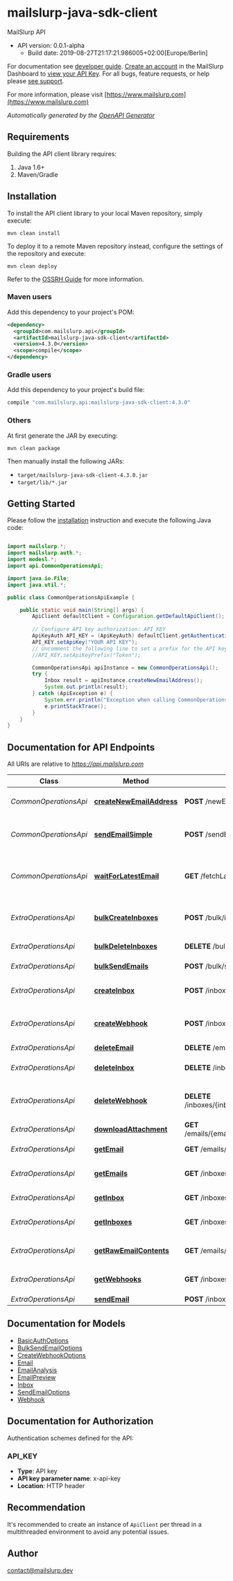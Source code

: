 # mailslurp-java-sdk-client

MailSlurp API
- API version: 0.0.1-alpha
  - Build date: 2019-08-27T21:17:21.986005+02:00[Europe/Berlin]

For documentation see [developer guide](https://www.mailslurp.com/developers). [Create an account](https://app.mailslurp.com) in the MailSlurp Dashboard to [view your API Key](https://app). For all bugs, feature requests, or help please [see support](https://www.mailslurp.com/support/).

  For more information, please visit [https://www.mailslurp.com](https://www.mailslurp.com)

*Automatically generated by the [OpenAPI Generator](https://openapi-generator.tech)*


## Requirements

Building the API client library requires:
1. Java 1.6+
2. Maven/Gradle

## Installation

To install the API client library to your local Maven repository, simply execute:

```shell
mvn clean install
```

To deploy it to a remote Maven repository instead, configure the settings of the repository and execute:

```shell
mvn clean deploy
```

Refer to the [OSSRH Guide](http://central.sonatype.org/pages/ossrh-guide.html) for more information.

### Maven users

Add this dependency to your project's POM:

```xml
<dependency>
  <groupId>com.mailslurp.api</groupId>
  <artifactId>mailslurp-java-sdk-client</artifactId>
  <version>4.3.0</version>
  <scope>compile</scope>
</dependency>
```

### Gradle users

Add this dependency to your project's build file:

```groovy
compile "com.mailslurp.api:mailslurp-java-sdk-client:4.3.0"
```

### Others

At first generate the JAR by executing:

```shell
mvn clean package
```

Then manually install the following JARs:

* `target/mailslurp-java-sdk-client-4.3.0.jar`
* `target/lib/*.jar`

## Getting Started

Please follow the [installation](#installation) instruction and execute the following Java code:

```java

import mailslurp.*;
import mailslurp.auth.*;
import modesl.*;
import api.CommonOperationsApi;

import java.io.File;
import java.util.*;

public class CommonOperationsApiExample {

    public static void main(String[] args) {
        ApiClient defaultClient = Configuration.getDefaultApiClient();
        
        // Configure API key authorization: API_KEY
        ApiKeyAuth API_KEY = (ApiKeyAuth) defaultClient.getAuthentication("API_KEY");
        API_KEY.setApiKey("YOUR API KEY");
        // Uncomment the following line to set a prefix for the API key, e.g. "Token" (defaults to null)
        //API_KEY.setApiKeyPrefix("Token");

        CommonOperationsApi apiInstance = new CommonOperationsApi();
        try {
            Inbox result = apiInstance.createNewEmailAddress();
            System.out.println(result);
        } catch (ApiException e) {
            System.err.println("Exception when calling CommonOperationsApi#createNewEmailAddress");
            e.printStackTrace();
        }
    }
}

```

## Documentation for API Endpoints

All URIs are relative to *https://api.mailslurp.com*

Class | Method | HTTP request | Description
------------ | ------------- | ------------- | -------------
*CommonOperationsApi* | [**createNewEmailAddress**](docs/CommonOperationsApi.md#createNewEmailAddress) | **POST** /newEmailAddress | Create new email address
*CommonOperationsApi* | [**sendEmailSimple**](docs/CommonOperationsApi.md#sendEmailSimple) | **POST** /sendEmail | Send an email from a random email address
*CommonOperationsApi* | [**waitForLatestEmail**](docs/CommonOperationsApi.md#waitForLatestEmail) | **GET** /fetchLatestEmail | Fetch inbox&#39;s latest email or if empty wait for email to arrive
*ExtraOperationsApi* | [**bulkCreateInboxes**](docs/ExtraOperationsApi.md#bulkCreateInboxes) | **POST** /bulk/inboxes | Bulk create Inboxes (email addresses)
*ExtraOperationsApi* | [**bulkDeleteInboxes**](docs/ExtraOperationsApi.md#bulkDeleteInboxes) | **DELETE** /bulk/inboxes | Bulk Delete Inboxes
*ExtraOperationsApi* | [**bulkSendEmails**](docs/ExtraOperationsApi.md#bulkSendEmails) | **POST** /bulk/send | Bulk Send Emails
*ExtraOperationsApi* | [**createInbox**](docs/ExtraOperationsApi.md#createInbox) | **POST** /inboxes | Create an Inbox (email address)
*ExtraOperationsApi* | [**createWebhook**](docs/ExtraOperationsApi.md#createWebhook) | **POST** /inboxes/{inboxId}/webhooks | Attach a WebHook URL to an inbox
*ExtraOperationsApi* | [**deleteEmail**](docs/ExtraOperationsApi.md#deleteEmail) | **DELETE** /emails/{emailId} | Delete Email
*ExtraOperationsApi* | [**deleteInbox**](docs/ExtraOperationsApi.md#deleteInbox) | **DELETE** /inboxes/{inboxId} | Delete Inbox / Email Address
*ExtraOperationsApi* | [**deleteWebhook**](docs/ExtraOperationsApi.md#deleteWebhook) | **DELETE** /inboxes/{inboxId}/webhooks/{webhookId} | Delete and disable a WebHook for an Inbox
*ExtraOperationsApi* | [**downloadAttachment**](docs/ExtraOperationsApi.md#downloadAttachment) | **GET** /emails/{emailId}/attachments/{attachmentId} | Get email attachment
*ExtraOperationsApi* | [**getEmail**](docs/ExtraOperationsApi.md#getEmail) | **GET** /emails/{emailId} | Get Email Content
*ExtraOperationsApi* | [**getEmails**](docs/ExtraOperationsApi.md#getEmails) | **GET** /inboxes/{inboxId}/emails | List Emails in an Inbox / EmailAddress
*ExtraOperationsApi* | [**getInbox**](docs/ExtraOperationsApi.md#getInbox) | **GET** /inboxes/{inboxId} | Get Inbox / EmailAddress
*ExtraOperationsApi* | [**getInboxes**](docs/ExtraOperationsApi.md#getInboxes) | **GET** /inboxes | List Inboxes / Email Addresses
*ExtraOperationsApi* | [**getRawEmailContents**](docs/ExtraOperationsApi.md#getRawEmailContents) | **GET** /emails/{emailId}/raw | Get Raw Email Content
*ExtraOperationsApi* | [**getWebhooks**](docs/ExtraOperationsApi.md#getWebhooks) | **GET** /inboxes/{inboxId}/webhooks | Get all WebHooks for an Inbox
*ExtraOperationsApi* | [**sendEmail**](docs/ExtraOperationsApi.md#sendEmail) | **POST** /inboxes/{inboxId} | Send Email


## Documentation for Models

 - [BasicAuthOptions](docs/BasicAuthOptions.md)
 - [BulkSendEmailOptions](docs/BulkSendEmailOptions.md)
 - [CreateWebhookOptions](docs/CreateWebhookOptions.md)
 - [Email](docs/Email.md)
 - [EmailAnalysis](docs/EmailAnalysis.md)
 - [EmailPreview](docs/EmailPreview.md)
 - [Inbox](docs/Inbox.md)
 - [SendEmailOptions](docs/SendEmailOptions.md)
 - [Webhook](docs/Webhook.md)


## Documentation for Authorization

Authentication schemes defined for the API:
### API_KEY

- **Type**: API key
- **API key parameter name**: x-api-key
- **Location**: HTTP header


## Recommendation

It's recommended to create an instance of `ApiClient` per thread in a multithreaded environment to avoid any potential issues.

## Author

contact@mailslurp.dev

